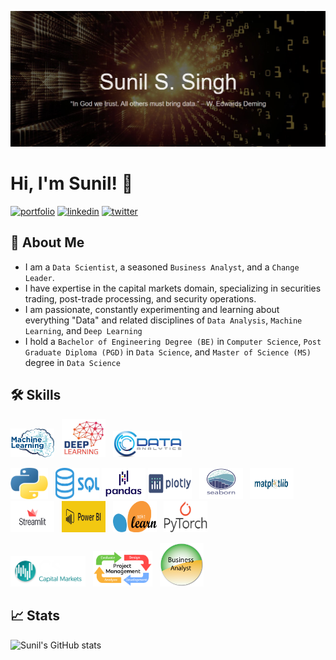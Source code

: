 
![Logo](https://github.com/sssingh/sssingh/blob/main/github_profile_readme.png)
# Hi, I'm Sunil! 👋

[![portfolio](https://img.shields.io/badge/my_web_site-8B5BE8?style=for-the-badge&logo=ko-fi&logoColor=white)](https://https://sssingh.github.io/DSPortfolio/)
[![linkedin](https://img.shields.io/badge/linkedin-0A66C2?style=for-the-badge&logo=linkedin&logoColor=white)](https://www.linkedin.com/in/sssingh/)
[![twitter](https://img.shields.io/badge/twitter-1DA1F2?style=for-the-badge&logo=twitter&logoColor=white)](https://twitter.com/@_sssingh)

## 🚀 About Me
* I am a `Data Scientist`, a seasoned `Business Analyst`, and a `Change Leader`. 
* I have expertise in the capital markets domain, specializing in securities trading,  post-trade processing, and security operations.
* I am passionate, constantly experimenting and learning about everything "Data" and related disciplines of `Data Analysis`, `Machine Learning`, and `Deep Learning`
* I hold a `Bachelor of Engineering Degree (BE)` in `Computer Science`, `Post Graduate Diploma (PGD)` in `Data Science`, and `Master of Science (MS)` degree in `Data Science`


## 🛠 Skills
<p float="left">
  <img src="machine-learning.png" width="70" />&nbsp;&nbsp;
  <img src="deep-learning.jpg" width="70" />&nbsp;&nbsp; 
  <img src="data-analytics.png" width="110" />
</p>
<p float="left">
  <img src="python-logo.png" width="60" height="50" />&nbsp;&nbsp;
  <img src="sql-logo.png" width="70" height="50" />
  <img src="pandas-logo.png" width="70" height="50"/>
  <img src="plotly-logo.png" width="70" height="50" />&nbsp;&nbsp;
  <img src="seaborn-logo.png" width="70" height="50" />&nbsp;&nbsp;
  <img src="matplotlib-logo.jpg" width="70" height="50" height="40"/>
  <img src="streamlit-logo.jpg" width="70" height="50" />&nbsp;&nbsp;
  <img src="powerbi-logo.jpg" width="70" height="50"/>&nbsp;&nbsp;
  <img src="scikit-learn-logo.png" width="70" height="50" />&nbsp;&nbsp;
  <img src="pytorch-logo.png" width="70" height="50" />&nbsp;&nbsp; 
</p>
<p float="left">
  <img src="capital-market.png" width="120" />&nbsp;&nbsp;
  <img src="project-management-logo.png" width="95" />&nbsp;&nbsp; 
  <img src="business-analysis-logo.png" width="70" />&nbsp;&nbsp;
</p>

## 📈 Stats
![Sunil's GitHub stats](https://github-readme-stats.vercel.app/api?username=sssingh&&show_icons=true&theme=cobalt)

